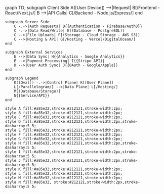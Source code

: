 

graph TD;
    subgraph Client Side
        A([User Device]) -->|Request| B[/Frontend - React/Next.js/]
        B -->|API Calls| C[/Backend - Node.js/Express/]
    end

    subgraph Server Side
        C -.->|Auth Requests| D{{Authentication - Firebase/Auth0}}
        C -.->|Data Read/Write| E[(Database - PostgreSQL)]
        C -->|File Uploads| F[(Storage - Cloud Storage - AWS S3)]
        C -->|Hosting & API| G[/Hosting - Vercel/DigitalOcean/]
    end

    subgraph External Services
        E -->|Data Sync| H{{Analytics - Google Analytics}}
        E -->|Payment Processing| I{{Stripe API}}
        D -->|User Auth Sync| J{{OAuth - Google/Apple}}
    end

    subgraph Legend
        K([Oval]) -.->|Control Plane| K([User Plane])
        L[/Parallelogram/] -->|Data Plane| L[/Hosting/]
        M[(Database/Storage)]
        N{{Service/API}}
    end

    style A fill:#a85e32,stroke:#212121,stroke-width:2px;
    style B fill:#a85e32,stroke:#212121,stroke-width:2px;
    style C fill:#a85e32,stroke:#212121,stroke-width:2px;
    style D fill:#a85e32,stroke:#212121,stroke-width:2px,stroke-dasharray:5 5;
    style E fill:#a85e32,stroke:#212121,stroke-width:2px;
    style F fill:#a85e32,stroke:#212121,stroke-width:2px;
    style G fill:#a85e32,stroke:#212121,stroke-width:2px;
    style H fill:#a85e32,stroke:#212121,stroke-width:2px,stroke-dasharray:5 5;
    style I fill:#a85e32,stroke:#212121,stroke-width:2px,stroke-dasharray:5 5;
    style J fill:#a85e32,stroke:#212121,stroke-width:2px,stroke-dasharray:5 5;
    style K fill:#a85e32,stroke:#212121,stroke-width:2px;
    style L fill:#a85e32,stroke:#212121,stroke-width:2px;
    style M fill:#a85e32,stroke:#212121,stroke-width:2px;
    style N fill:#a85e32, stroke:#212121,stroke-width:2px,stroke-dasharray:5 5;

